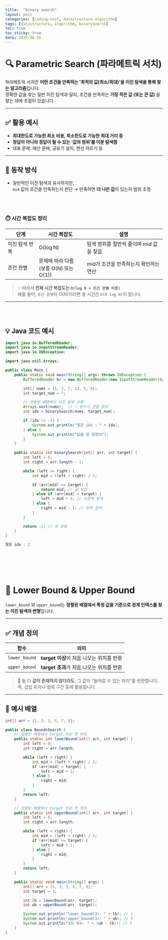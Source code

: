 ```yaml
---
title:  "binary search"
layout: post
categories: [coding-test, datastructure-algorithm] 
tags: [datastructure, algorithm, binarySearch]
toc: true
toc_sticky: true
date: 2025-06-26
---
```


# 🔍 Parametric Search (파라메트릭 서치)

파라메트릭 서치란 **어떤 조건을 만족하는 '최적의 값(최소/최대)'을 이진 탐색을 통해 찾는 알고리즘**입니다.  
정확한 값을 찾는 일반 이진 탐색과 달리, 조건을 만족하는 **가장 작은 값 (또는 큰 값)** 을 찾는 데에 초점이 있습니다.

---

## ✅ 활용 예시

- **최대한도로 가능한 최소 비용, 최소한도로 가능한 최대 거리 등**
- **정답이 아니라 정답이 될 수 있는 ‘값의 범위’를 이분 탐색함**
- 대표 문제: 예산 분배, 공유기 설치, 랜선 자르기 등

---

## 🔧 동작 방식

- 일반적인 이진 탐색과 유사하지만,  
  `mid` 값이 조건을 만족하는지 판단 → 만족하면 **더 나은 값**이 있는지 범위 조정


<br><br>

### ⏱️ 시간 복잡도 정리

| 단계        | 시간 복잡도       | 설명 |
|-------------|-------------------|------|
| 이진 탐색 반복 | O(log N)           | 탐색 범위를 절반씩 줄이며 mid 값을 찾음 |
| 조건 판별     | 문제에 따라 다름<br>(보통 O(N) 또는 O(1)) | mid가 조건을 만족하는지 확인하는 연산 |

> 💡 따라서 **전체 시간 복잡도는 `O(log N × 조건 판별 비용)`**  
> 예를 들어, `조건 판별`이 O(N)이라면 총 시간은 `O(N log N)`이 됩니다.

---

<br><br>




## 💡 Java 코드 예시
```java
import java.io.BufferedReader;
import java.io.InputStreamReader;
import java.io.IOException;

import java.util.Arrays;

public class Main {
	public static void main(String[] args) throws IOException {
		BufferedReader br = new BufferedReader(new InputStreamReader(System.in));

		int[] nums = {1, 3, 7, 13, 5, 9};
		int target_num = 7;

		// 정렬된 배열에서 이진 탐색 수행
		Arrays.sort(nums);  // ⭐ 반드시 정렬 필요
		int idx = binarySearch(nums, target_num);

		if (idx != -1) {
			System.out.println("찾은 idx : " + idx);
		} else {
			System.out.println("값을 못 찾겠다");
		}
	}

	public static int binarySearch(int[] arr, int target) {
		int left = 0;
		int right = arr.length - 1;

		while (left <= right) {
			int mid = (left + right) / 2;

			if (arr[mid] == target) {
				return mid; // 값 찾음
			} else if (arr[mid] < target) {
				left = mid + 1; // 오른쪽 탐색
			} else {
				right = mid - 1; // 왼쪽 탐색
			}
		}

		return -1; // 못 찾음
	}
}
```

```cpp
찾은 idx : 2
```

<br><br><br><br>

# 🎯 Lower Bound & Upper Bound

`lower_bound` 와 `upper_bound`는 **정렬된 배열에서 특정 값을 기준으로 경계 인덱스를 찾는 이진 탐색의 변형**입니다.

---

## ✅ 개념 정의

| 함수          | 의미                                                         |
|---------------|--------------------------------------------------------------|
| `lower_bound` | **target 이상**이 처음 나오는 위치를 반환                    |
| `upper_bound` | **target 초과**가 처음 나오는 위치를 반환                    |

> 📌 둘 다 **값이 존재하지 않더라도**, 그 값이 "들어갈 수 있는 자리"를 반환합니다.  
> 즉, 삽입 위치나 범위 구간 등에 활용됩니다.

---

## 🧠 예시 배열

```java
int[] arr = {1, 3, 3, 5, 7, 9};
```




```java
public class BoundsSearch {
    // 정렬된 배열에서 target 이상 첫 위치
    public static int lowerBound(int[] arr, int target) {
        int left = 0;
        int right = arr.length;

        while (left < right) {
            int mid = (left + right) / 2;
            if (arr[mid] < target) {
                left = mid + 1;
            } else {
                right = mid;
            }
        }
        return left;
    }

    // 정렬된 배열에서 target 초과 첫 위치
    public static int upperBound(int[] arr, int target) {
        int left = 0;
        int right = arr.length;

        while (left < right) {
            int mid = (left + right) / 2;
            if (arr[mid] <= target) {
                left = mid + 1;
            } else {
                right = mid;
            }
        }
        return left;
    }

    public static void main(String[] args) {
        int[] arr = {1, 3, 3, 5, 7, 9};
        int target = 3;

        int lb = lowerBound(arr, target);
        int ub = upperBound(arr, target);

        System.out.println("lower_bound(3): " + lb); // 1
        System.out.println("upper_bound(3): " + ub); // 3
        System.out.println("3의 개수: " + (ub - lb)); // 2
    }
}
```